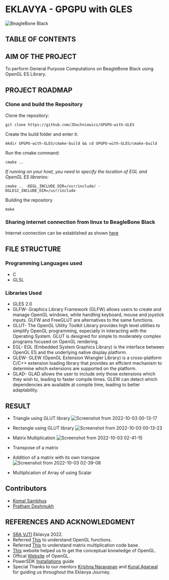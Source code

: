 # EKLAVYA - GPGPU with GLES 

![BeagleBone Black](https://beagleboard.org/static/ti/product_detail_black_sm.jpg)

## TABLE OF CONTENTS


## AIM OF THE PROJECT

To perform General Purpose Computations on BeagleBone Black using OpenGL ES Library.

## PROJECT ROADMAP

### Clone and build the Repository

Clone the repository:

`git clone https://github.com/JDuchniewicz/GPGPU-with-GLES`

Create the build folder and enter it:

`mkdir GPGPU-with-GLES/cmake-build && cd GPGPU-with-GLES/cmake-build`

Run the cmake command:

`cmake ..`

_If running on your host, you need to specify the location of EGL and OpenGL ES libraries:_

`cmake .. -DEGL_INCLUDE_DIR=/usr/include/ -DGLES2_INCLUDE_DIR=/usr/include`

Building the repository

`make`

### Sharing internet connection from linux to BeagleBone Black

 Internet connection can be established as shown [here](https://gist.github.com/pdp7/d2711b5ff1fbb000240bd8337b859412)
 
 ## FILE STRUCTURE
 
 
 ### Programming Languages used

* C
* GLSL

### Libraries Used
* GLES 2.0
* GLFW- Graphics Library Framework (GLFW) allows users to create and manage OpenGL windows, while handling keyboard, mouse and joystick inputs. GLFW and   FreeGLUT are alternatives to the same functions.
* GLUT- The OpenGL Utility Toolkit Library provides high level utilities to simplify OpenGL programming, especially in interacting with the Operating       System. GLUT is designed for simple to moderately complex programs focused on OpenGL rendering.
* EGL- EGL (Embedded System Graphics Library) is the interface between OpenGL ES and the underlying native display platform. 
* GLEW- GLEW (OpenGL Extension Wrangler Library) is a cross-platform C/C++ extension loading library that provides an effcient mechanism to determine       which extensions are supported on the platform.
* GLAD- GLAD allows the user to include only those extensions which they wish to, leading to faster compile times. GLEW can detect which dependencies are   available at compile time, leading to better adaptability.

## RESULT

* Triangle using GLUT library
![Screenshot from 2022-10-03 00-13-17](https://user-images.githubusercontent.com/103985810/194121880-65f25666-8654-4673-8b7b-87e90bc65775.png)

* Rectangle using GLUT library
![Screenshot from 2022-10-03 00-13-23](https://user-images.githubusercontent.com/103985810/194121950-34124aea-6552-40f1-9d03-28fdea2a3d71.png)

* Matrix Multiplication
![Screenshot from 2022-10-03 02-41-15](https://user-images.githubusercontent.com/103985810/194125209-19010c2f-f1f8-4629-b8b9-1a230740811d.png)

* Transpose of a matrix

* Addition of a matrix with its own transpoe
![Screenshot from 2022-10-03 02-39-08](https://user-images.githubusercontent.com/103985810/194125272-f3283282-d17c-40ed-acc5-f4029ab10f4b.png)

* Multiplication of Array of using Scalar


## Contributors
* [Komal Sambhus](https://github.com/Komal0103)
* [Pratham Deshmukh](https://github.com/Pratham-Bot)


## REFERENCES AND ACKNOWLEDGMENT
* [SRA VJTI](https://sravjti.in/) Eklavya 2022.
* Referred [This](https://docs.gl/) to understand OpenGL functions.
* Referred [This](http://www.vizitsolutions.com/portfolio/webgl/gpgpu/matrixMultiplication.html) to understand matrix multiplication code base.
* [This]((https://learnopengl.com/Getting-started/OpenGL)) website helped us to get the conceptual knowledge of OpenGL.
* Offical [Website](https://learnopengl.com/Getting-started/OpenGL) of OpenGL.
* PowerSDK [Installations](https://jduchniewicz.github.io/gsoc2021-blog/_posts/2021-06-15-installing-powervr-sdk.html) guide
* Special Thanks to our mentors [Krishna Narayanan](https://github.com/Krishna-13-cyber) and [Kunal Agarwal](https://github.com/KunalA18) for guiding us throughout the Eklavya Journey.
